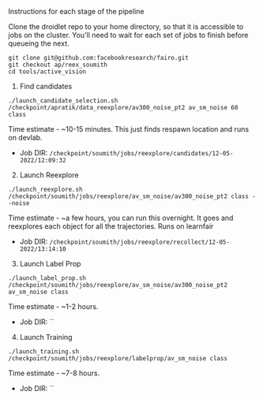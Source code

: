 Instructions for each stage of the pipeline

Clone the droidlet repo to your home directory, so that it is accessible to jobs on the cluster. You'll need to wait for each set of jobs to finish before queueing the next. 
```
git clone git@github.com:facebookresearch/fairo.git
git checkout ap/reex_soumith
cd tools/active_vision
```

1. Find candidates

`./launch_candidate_selection.sh /checkpoint/apratik/data_reexplore/av300_noise_pt2 av_sm_noise 60 class`

Time estimate - ~10-15 minutes. This just finds respawn location and runs on devlab.

- Job DIR: `/checkpoint/soumith/jobs/reexplore/candidates/12-05-2022/12:09:32`

2. Launch Reexplore

`./launch_reexplore.sh /checkpoint/soumith/jobs/reexplore/av_sm_noise/av300_noise_pt2 class --noise`

Time estimate - ~a few hours, you can run this overnight. It goes and reexplores each object for all the trajectories. Runs on learnfair

- Job DIR: `/checkpoint/soumith/jobs/reexplore/recollect/12-05-2022/13:14:10`

3. Launch Label Prop

`./launch_label_prop.sh /checkpoint/soumith/jobs/reexplore/av_sm_noise/av300_noise_pt2 av_sm_noise class`

Time estimate - ~1-2 hours.

- Job DIR: ``

4. Launch Training

`./launch_training.sh /checkpoint/soumith/jobs/reexplore/labelprop/av_sm_noise class`

Time estimate - ~7-8 hours.

- Job DIR: ``
